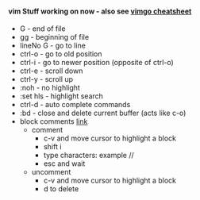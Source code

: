 #### vim Stuff working on now - also see [vimgo cheatsheet](https://github.com/cboecking/golang-env-setup/blob/master/cheatsheet_vimgo.md)
* G - end of file
* gg - beginning of file
* lineNo G - go to line
* ctrl-o - go to old position
* ctrl-i - go to newer position (opposite of ctrl-o)
* ctrl-e - scroll down
* ctrl-y - scroll up
* :noh - no highlight
* :set hls - highlight search
* ctrl-d - auto complete commands
* :bd - close and delete current buffer (acts like c-o)
* block comments [link](http://stackoverflow.com/questions/1676632/whats-a-quick-way-to-comment-uncomment-lines-in-vim)
  * comment
    * c-v and move cursor to highlight a block
    * shift i
    * type characters: example //
    * esc and wait
  * uncomment
    * c-v and move cursor to highlight a block
    * d to delete
